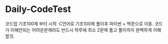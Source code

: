 # Daily-CodeTest
코드업 기초100제 부터 시작.
C언어로 기초100제 풀이후 파이썬 + 백준으로 이동.
코드가 이해안되는 어려운문제라도 반드시 하루에 최소 2문제 풀고 풀이까지 완벽하게 이해할것.
